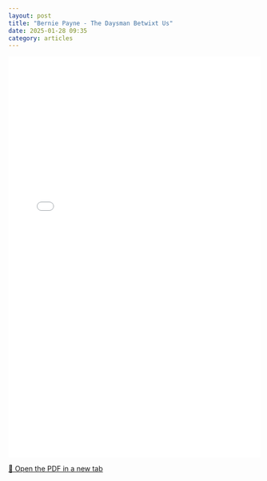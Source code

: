 ```yaml
---
layout: post
title: "Bernie Payne - The Daysman Betwixt Us"
date: 2025-01-28 09:35
category: articles
---
```


<iframe 
    src="{{ '/assets/articles/Bernie-Payne/Bernie-Payne-The-Daysman-Betwixt-Us.pdf' | relative_url }}" 
    width="100%" 
    height="800px" 
    style="border: none;">
</iframe>

<p>
    <a href="{{ '/assets/articles/Bernie-Payne/Bernie-Payne-The-Daysman-Betwixt-Us.pdf' | relative_url }}" target="_blank">
        📄 Open the PDF in a new tab
    </a>
</p>
